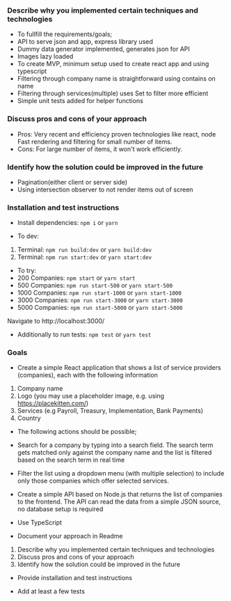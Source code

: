 ### Describe why you implemented certain techniques and technologies

- To fullfill the requirements/goals;
- API to serve json and app, express library used
- Dummy data generator implemented, generates json for API
- Images lazy loaded
- To create MVP, minimum setup used to create react app and using typescript
- Filtering through company name is straightforward using contains on name
- Filtering through services(multiple) uses Set to filter more efficient
- Simple unit tests added for helper functions

### Discuss pros and cons of your approach 
- Pros:
Very recent and efficiency proven technologies like react, node
Fast rendering and filtering for small number of items.
- Cons:
For large number of items, it won't work efficiently.

### Identify how the solution could be improved in the future
- Pagination(either client or server side)
- Using intersection observer to not render items out of screen

### Installation and test instructions

- Install dependencies: `npm i` or `yarn`

- To dev:
1. Terminal: `npm run build:dev` or `yarn build:dev`
2. Terminal: `npm run start:dev` or `yarn start:dev`

- To try:
- 200 Companies: `npm start` or `yarn start`
- 500 Companies: `npm run start-500` or `yarn start-500`
- 1000 Companies: `npm run start-1000` or `yarn start-1000`
- 3000 Companies: `npm run start-3000` or `yarn start-3000`
- 5000 Companies: `npm run start-5000` or `yarn start-5000`

Navigate to http://localhost:3000/

- Additionally to run tests: `npm test` or `yarn test`

### Goals 
- Create a simple React application that shows a list of service providers (companies), each with the following information

1. Company name
2. Logo (you may use a placeholder image, e.g. using https://placekitten.com/)
3. Services (e.g Payroll, Treasury, Implementation, Bank Payments)
4. Country

- The following actions should be possible;

- Search for a company by typing into a search field. The search term gets
matched only against the company name and the list is filtered based on the
search term in real time

- Filter the list using a dropdown menu (with multiple selection) to include only
those companies which offer selected services.

- Create a simple API based on Node.js that returns the list of companies to the frontend. The API
can read the data from a simple JSON source, no database setup is required

- Use TypeScript 

- Document your approach in Readme
1. Describe why you implemented certain techniques and technologies
2. Discuss pros and cons of your approach
3. Identify how the solution could be improved in the future

- Provide installation and test instructions

- Add at least a few tests 